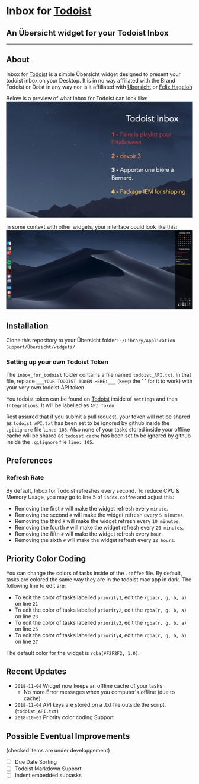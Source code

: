 # Inbox for [Todoist](https://en.todoist.com/tour) #
## An Übersicht widget for your Todoist Inbox ##
---
## About ##
Inbox for [Todoist](https://en.todoist.com/tour) is a simple Übersicht widget designed to present your todoist inbox on your Desktop. It is in no way affiliated with the Brand Todoist or Doist in any way nor is it affiliated with [Übersicht](http://tracesof.net/uebersicht/) or [Felix Hageloh](https://github.com/felixhageloh)


Below is a preview of what Inbox for Todoist can look like:
![Screenshot](screenshot.png)


In some context with other widgets, your interface could look like this:
![Screenshot 2](screenshot2.png)
## Installation ##
Clone this repository to your Übersicht folder:
`~/Library/Application Support/Übersicht/widgets/`

### Setting up your own Todoist Token ###
The `inbox_for_todoist` folder contains a file named `todoist_API.txt`. In that file, replace
`___YOUR TODOIST TOKEN HERE:___` (keep the ' ' for it to work) with your very own todoist API token.


You todoist token can be found on [Todoist](https://todoist.com) inside of `settings` and then `Integrations`. It will be labelled as `API Token`.

Rest assured that if you submit a pull request, your token will not be shared as `todoist_API.txt` has been set to be ignored by github inside the `.gitignore` file `line: 108`. Also none of your tasks stored inside your offline cache will be shared as `todoist.cache` has been set to be ignored by github inside the `.gitignore` file `line: 105`.

## Preferences ##
### Refresh Rate ###
By default, Inbox for Todoist refreshes every second. To reduce CPU & Memory Usage, you may go to line 5 of `index.coffee` and adjust this:
-   Removing the first `#` will make the widget refresh every `minute`.
-   Removing the second `#` will make the widget refresh every `5 minutes`.
-   Removing the third `#` will make the widget refresh every `10 minutes`.
-   Removing the fourth `#` will make the widget refresh every `20 minutes`.
-   Removing the fifth `#` will make the widget refresh every `hour`.
-   Removing the sixth `#` will make the widget refresh every `12 hours`.
## Priority Color Coding ##
You can change the colors of tasks inside of the `.coffee` file.
By default, tasks are colored the same way they are in the todoist mac app in dark.
The following line to edit are:
-   To edit the color of tasks labelled `priority1`, edit the `rgba(r, g, b, a)` on line `21`
-   To edit the color of tasks labelled `priority2`, edit the `rgba(r, g, b, a)` on line `23`
-   To edit the color of tasks labelled `priority3`, edit the `rgba(r, g, b, a)` on line `25`
-   To edit the color of tasks labelled `priority4`, edit the `rgba(r, g, b, a)` on line `27`

The default color for the widget is `rgba(#F2F2F2, 1.0)`.

## Recent Updates ##
-   `2018-11-04` Widget now keeps an offline cache of your tasks
    -   No more Error messages when you computer's offline (due to cache)
-   `2018-11-04` API keys are stored on a .txt file outside the script. (`todoist_API.txt`)
-   `2018-10-03` Priority color coding Support

## Possible Eventual Improvements ##
(checked items are under developpement)
-   [ ] Due Date Sorting
-   [ ] Todoist Markdown Support
-   [ ] Indent embedded subtasks
